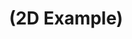 ---
layout: default
title: "(2D Example)"
parent: "(Unreal BluePrint 🌠)"
has_children: true
nav_order: 2
---
